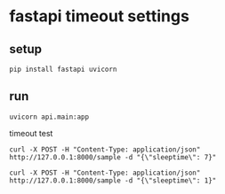 # fastapi timeout settings

## setup

```shell
pip install fastapi uvicorn
```

## run

```shell
uvicorn api.main:app
```

timeout test

```shell
curl -X POST -H "Content-Type: application/json" http://127.0.0.1:8000/sample -d "{\"sleeptime\": 7}"
```

```shell
curl -X POST -H "Content-Type: application/json" http://127.0.0.1:8000/sample -d "{\"sleeptime\": 1}"
```
